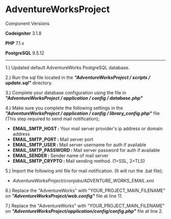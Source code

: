 # AdventureWorksProject

Component Versions

<b>Codeigniter</b> 3.1.8

<b>PHP</b> 7.1.x

<b>PostgreSQL</b> 9.5.12
<hr>

<p>1.) Updated default AdventureWorks PostgreSQL database.</p>
<p>2.) Run the sql file located in the <b><i>"AdventureWorksProject / scripts / update.sql"</i></b> directory.</p>
<p>3.) Complete your database configuration using the file in <b><i>"AdventureWorksProject / application / config / database.php"</i></b></p>
<p>4.) Make sure you complete the following settings in the <b><i>"AdventureWorksProject / application / config / library_config.php"</i></b> file (This step required to send mail notification);</p>
<ul>
<li><b>EMAIL_SMTP_HOST : </b>Your mail server provider's ip address or domain address</li>
<li><b>EMAIL_SMTP_PORT : </b>Mail server port</li>
<li><b>EMAIL_SMTP_USER : </b>Mail server username for auth if available</li>
<li><b>EMAIL_SMTP_PASSWORD : </b>Mail server password for auth if available</li>
<li><b>EMAIL_SENDER : </b>Sender name of mail server</li>
<li><b>EMAIL_SMTP_CRYPTO : </b>Mail sending method. (1=SSL, 2=TLS)</li>
</ul>
<p>5.) İmport the following xml file for mail notification. (It will run the .bat file);</p>
<ul>
<li><i>AdventureWorksProject/cronjobs/ADVENTURE_WORKS_EMAIL.xml</i></li>
</ul>
<p>6.) Replace the "AdventureWorks" with "YOUR_PROJECT_MAIN_FILENAME" on <b><i>"AdventureWorksProject/web.config"</i></b> file at line 11.</p>
<p>7.) Replace the "AdventureWorks" with "YOUR_PROJECT_MAIN_FILENAME" on <b><i>"AdventureWorksProject/application/config/config.php"</i></b> file at line 2.</p>